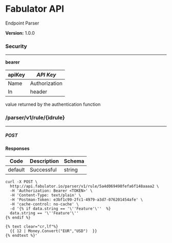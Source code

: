 Fabulator API
=============
Endpoint Parser

**Version:** 1.0.0


### Security
---
**bearer**  

|apiKey|*API Key*|
|---|---|
|Name|Authorization|
|In|header|

**<TOKEN>** value returned by the authentication function


### /parser/v1/rule/{idrule}
---
##### ***POST***
**Responses**

| Code | Description | Schema |
| ---- | ----------- | ------ |
| default | Successful | string |

```
curl -X POST \
  http://api.fabulator.io/parser/v1/rule/5a4d069498fefa6f148aaaa2 \
  -H 'Authorization: Bearer <TOKEN>' \
  -H 'Content-Type: text/plain' \
  -H 'Postman-Token: e3bf1c99-2fc1-4979-a3d7-076201454afe' \
  -H 'cache-control: no-cache' \
  -d '{% if data.string == '\''Feature'\''  %}
  data.string == '\''Feature'\''
{% endif %}

{% text clear="cr,lf"%}
  {{ 12 | Money.Convert("EUR","USD")  }}   
{% endtext %}'
```
